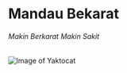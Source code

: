 # Mandau Bekarat
###### Makin Berkarat Makin Sakit

![Image of Yaktocat](https://octodex.github.com/images/yaktocat.png)
